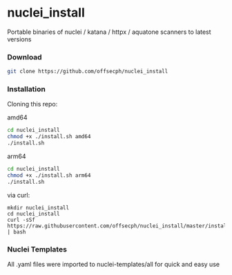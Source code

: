 # nuclei_install
Portable binaries of nuclei / katana / httpx / aquatone scanners to latest versions

### Download
```bash
git clone https://github.com/offsecph/nuclei_install
```

### Installation

Cloning this repo:

amd64
```bash
cd nuclei_install
chmod +x ./install.sh amd64
./install.sh
```

arm64
```bash
cd nuclei_install
chmod +x ./install.sh arm64
./install.sh
```

via curl:

```
mkdir nuclei_install
cd nuclei_install
curl -sSf https://raw.githubusercontent.com/offsecph/nuclei_install/master/install.sh | bash
```

### Nuclei Templates
All .yaml files were imported to nuclei-templates/all for quick and easy use
